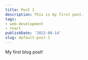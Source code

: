 ```yaml
---
title: Post 1
description: This is my first post.
tags:
- web-development
- react
publishDate: '2022-08-14'
slug: default-post-1
---
```


My first blog post!
